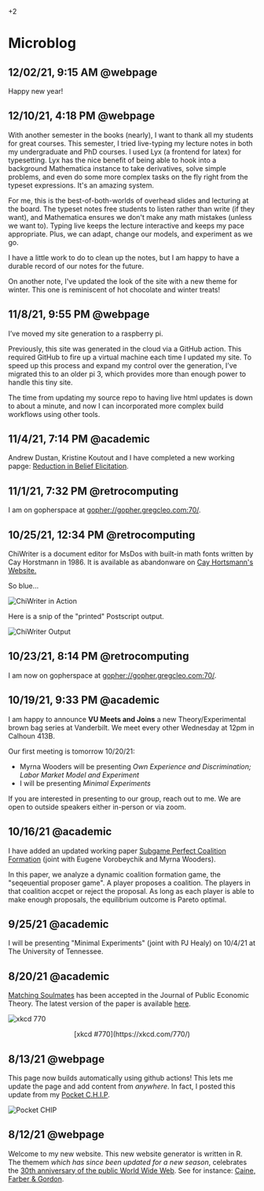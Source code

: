 +2

# Microblog

## 12/02/21, 9:15 AM @webpage

Happy new year!

## 12/10/21, 4:18 PM @webpage

With another semester in the books (nearly), I want to thank all my students for great courses. This semester, I tried live-typing my lecture notes in both my undergraduate and PhD courses. I used Lyx (a frontend for latex) for typesetting. Lyx has the nice benefit of being able to hook into a background Mathematica instance to take derivatives, solve simple problems, and even do some more complex tasks on the fly right from the typeset expressions. It's an amazing system.

For me, this is the best-of-both-worlds of overhead slides and lecturing at the board. The typeset notes free students to listen rather than write (if they want), and Mathematica ensures we don't make any math mistakes (unless we want to). Typing live keeps the lecture interactive and keeps my pace appropriate. Plus, we can adapt, change our models, and experiment as we go.

I have a little work to do to clean up the notes, but I am happy to have a durable record of our notes for the future.

On another note, I've updated the look of the site with a new theme for winter. This one is reminiscent of hot chocolate and winter treats!

## 11/8/21, 9:55 PM @webpage

I’ve moved my site generation to a raspberry pi.

Previously, this site was generated in the cloud via a GitHub action. This required GitHub to fire up a virtual machine each time I updated my site. To speed up this process and expand my control over the generation, I’ve migrated this to an older pi 3, which provides more than enough power to handle this tiny site.

The time from updating my source repo to having live html updates is down to about a minute, and now I can incorporated more complex build workflows using other tools.

## 11/4/21, 7:14 PM @academic

Andrew Dustan, Kristine Koutout and I have completed a new working papge: [Reduction in Belief Elicitation](../2.Working_Papers/Reduction.html).

## 11/1/21, 7:32 PM @retrocomputing

I am on gopherspace at [gopher://gopher.gregcleo.com:70/](gopher://gopher.gregcleo.com:70/).

## 10/25/21, 12:34 PM @retrocomputing

ChiWriter is a document editor for MsDos with built-in math fonts written by Cay Horstmann in 1986. It is available as abandonware on [Cay Hortsmann's Website.](https://horstmann.com/ChiWriter/)

So blue...

![ChiWriter in Action](../files/Images/chiwriter.png)

Here is a snip of the "printed" Postscript output.

![ChiWriter Output](../files/Images/chiwriteroutput.png)


## 10/23/21, 8:14 PM @retrocomputing

I am now on gopherspace at [gopher://gopher.gregcleo.com:70/](gopher://gopher.gregcleo.com:70/).

## 10/19/21, 9:33 PM @academic

I am happy to announce **VU Meets and Joins** a new Theory/Experimental brown bag series at Vanderbilt. We meet every other Wednesday at 12pm in Calhoun 413B.

Our first meeting is tomorrow 10/20/21:

- Myrna Wooders will be presenting *Own Experience and Discrimination; Labor Market Model and Experiment*
- I will be presenting *Minimal Experiments*

If you are interested in presenting to our group, reach out to me. We are open to outside speakers either in-person or via zoom.

## 10/16/21 @academic

I have added an updated working paper [Subgame Perfect Coalition Formation](https://gregcleo.com/2.Working_Papers/SPGS.html) (joint with Eugene Vorobeychik and Myrna Wooders).

In this paper, we analyze a dynamic coalition formation game, the "seqeuential proposer game". A player proposes a coalition. The players in that coalition accpet or reject the proposal. As long as each player is able to make enough proposals, the equilibrium outcome is Pareto optimal.

## 9/25/21 @academic

I will be presenting "Minimal Experiments" (joint with PJ Healy) on 10/4/21 at The University of Tennessee.

## 8/20/21 @academic

[Matching Soulmates](https://gregcleo.com/1.Papers/Matching_Soulmates.html) has been accepted in the Journal of Public Economic Theory. The latest version of the paper is available [here](https://gregcleo.com/files/Papers/PUB_Matching-Soulmates.pdf).

![xkcd 770](https://imgs.xkcd.com/comics/all_the_girls.png)
<center>[xkcd #770](https://xkcd.com/770/)</center>

## 8/13/21 @webpage

This page now builds automatically using github actions! This lets me update the page and add content from *anywhere*. In fact, I posted this update from my [Pocket C.H.I.P](https://opensource.com/article/17/2/pocketchip-or-pi).

![Pocket CHIP](../files/Images/pocketchip.jpeg)

## 8/12/21 @webpage

Welcome to my new website. This new website generator is written in R. The themem *which has since been updated for a new season*, celebrates the [30th anniversary of the public World Wide Web](https://en.wikipedia.org/wiki/History_of_the_World_Wide_Web#1991%E2%80%931995:_The_Web_goes_public,_early_growth). See for instance: [Caine, Farber & Gordon](http://cfg.com).
